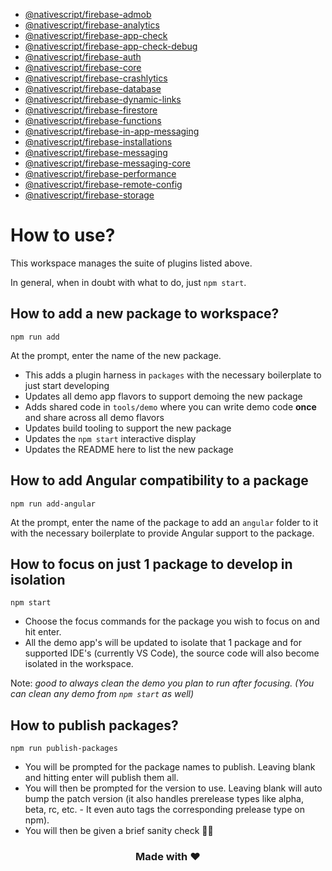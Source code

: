 - [@nativescript/firebase-admob](packages/firebase-admob/README.md)
- [@nativescript/firebase-analytics](packages/firebase-analytics/README.md)
- [@nativescript/firebase-app-check](packages/firebase-app-check/README.md)
- [@nativescript/firebase-app-check-debug](packages/firebase-app-check-debug/README.md)
- [@nativescript/firebase-auth](packages/firebase-auth/README.md)
- [@nativescript/firebase-core](packages/firebase-core/README.md)
- [@nativescript/firebase-crashlytics](packages/firebase-crashlytics/README.md)
- [@nativescript/firebase-database](packages/firebase-database/README.md)
- [@nativescript/firebase-dynamic-links](packages/firebase-dynamic-links/README.md)
- [@nativescript/firebase-firestore](packages/firebase-firestore/README.md)
- [@nativescript/firebase-functions](packages/firebase-functions/README.md)
- [@nativescript/firebase-in-app-messaging](packages/firebase-in-app-messaging/README.md)
- [@nativescript/firebase-installations](packages/firebase-installations/README.md)
- [@nativescript/firebase-messaging](packages/firebase-messaging/README.md)
- [@nativescript/firebase-messaging-core](packages/firebase-messaging-core/README.md)
- [@nativescript/firebase-performance](packages/firebase-performance/README.md)
- [@nativescript/firebase-remote-config](packages/firebase-remote-config/README.md)
- [@nativescript/firebase-storage](packages/firebase-storage/README.md)

# How to use?

This workspace manages the suite of plugins listed above. 

In general, when in doubt with what to do, just `npm start`.

## How to add a new package to workspace?

```
npm run add
```

At the prompt, enter the name of the new package.

- This adds a plugin harness in `packages` with the necessary boilerplate to just start developing
- Updates all demo app flavors to support demoing the new package
- Adds shared code in `tools/demo` where you can write demo code **once** and share across all demo flavors
- Updates build tooling to support the new package
- Updates the `npm start` interactive display
- Updates the README here to list the new package

## How to add Angular compatibility to a package

```
npm run add-angular
```

At the prompt, enter the name of the package to add an `angular` folder to it with the necessary boilerplate to provide Angular support to the package.

## How to focus on just 1 package to develop in isolation

```
npm start
```

- Choose the focus commands for the package you wish to focus on and hit enter.
- All the demo app's will be updated to isolate that 1 package and for supported IDE's (currently VS Code), the source code will also become isolated in the workspace.

Note: *good to always clean the demo you plan to run after focusing. (You can clean any demo from `npm start` as well)*

## How to publish packages?

```
npm run publish-packages
```

- You will be prompted for the package names to publish. Leaving blank and hitting enter will publish them all.
- You will then be prompted for the version to use. Leaving blank will auto bump the patch version (it also handles prerelease types like alpha, beta, rc, etc. - It even auto tags the corresponding prelease type on npm).
- You will then be given a brief sanity check 🧠😊

<h3 align="center">Made with ❤️</h3>
